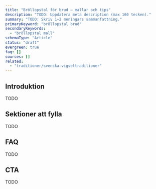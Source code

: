 ```yaml
---
title: "Bröllopstal för brud – mallar och tips"
description: "TODO: Uppdatera meta description (max 160 tecken)."
summary: "TODO: Skriv 1–2 meningars sammanfattning."
primaryKeyword: "bröllopstal brud"
secondaryKeywords:
  - "bröllopstal mall"
schemaType: "Article"
status: "draft"
evergreen: true
faq: []
sources: []
related:
  - "traditioner/svenska-vigseltraditioner"
---
```


<!-- TODO: Följ briefen i `apps/marketing/data/briefs/traditioner-brollopstal-brud.md` och outline i `research/outlines/traditioner-brollopstal-brud-outline.md`. -->

## Introduktion

TODO

## Sektioner att fylla

TODO

## FAQ

TODO

## CTA

TODO
